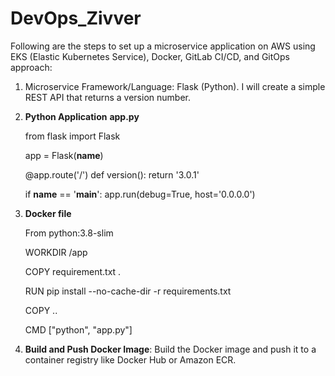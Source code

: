 # DevOps_Zivver

Following are the steps to set up a microservice application on AWS using EKS (Elastic Kubernetes Service), Docker, GitLab CI/CD, and GitOps approach:

1. Microservice Framework/Language: Flask (Python). I will create a simple REST API that returns a version number.

2. **Python Application**
   **app.py**

    from flask import Flask
    
    app = Flask(__name__)
    
    @app.route('/')
    def version():
        return '3.0.1'
    
    if __name__ == '__main__':
        app.run(debug=True, host='0.0.0.0')

4. **Docker file**

     From python:3.8-slim

     WORKDIR /app

     COPY requirement.txt .

     RUN pip install --no-cache-dir -r requirements.txt

     COPY ..

     CMD ["python", "app.py"]

5. **Build and Push Docker Image**: Build the Docker image and push it to a container registry like Docker Hub or Amazon ECR.
  
    

